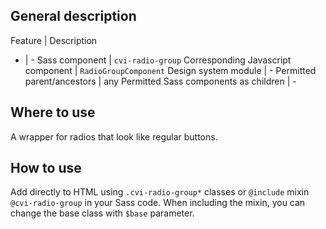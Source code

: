 ## General description

Feature | Description
- | -
Sass component | `cvi-radio-group`
Corresponding Javascript component | `RadioGroupComponent`
Design system module | -
Permitted parent/ancestors | any
Permitted Sass components as children | -

## Where to use

A wrapper for radios that look like regular buttons.

## How to use

Add directly to HTML using `.cvi-radio-group*` classes or `@include` mixin `@cvi-radio-group` in your Sass code. When including the mixin, you can change the base class with `$base` parameter.
